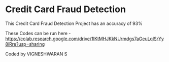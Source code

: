 # Credit Card Fraud Detection
This Credit Card Fraud Detection Project has an accuracy of 93%

These Codes can be run here -
https://colab.research.google.com/drive/1IKtMHJKkNUrmdgs7aGeuLqlSrYy8iRre?usp=sharing

Coded by VIGNESHWARAN S

